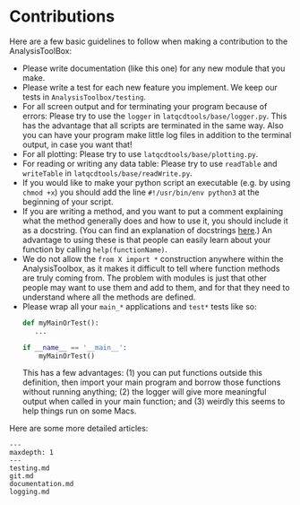 Contributions
=============

Here are a few basic guidelines to follow when making a contribution to the AnalysisToolBox:
- Please write documentation (like this one) for any new module that you make. 
- Please write a test for each new feature you implement. We keep our tests in `AnalysisToolbox/testing`. 
- For all screen output and for terminating your program because of errors: Please try to use the `logger` in `latqcdtools/base/logger.py`. This has the advantage that all scripts are terminated in the same way. Also you can have your program make little log files in addition to the terminal output, in case you want that! 
- For all plotting: Please try to use `latqcdtools/base/plotting.py`.
- For reading or writing any data table: Please try to use `readTable` and `writeTable` in `latqcdtools/base/readWrite.py`.
- If you would like to make your python script an executable (e.g. by using `chmod +x`) you should add the line `#!/usr/bin/env python3` at the beginning of your script.
- If you are writing a method, and you want to put a comment explaining what the method generally does and how to use it, you should include it as a docstring. (You can find an explanation of docstrings [here](https://www.programiz.com/python-programming/docstrings).) An advantage to using these is that people can easily learn about your function by calling `help(functionName)`.
- We do not allow the `from X import *` construction anywhere within the AnalysisToolbox, as it makes it difficult to tell where function methods are truly coming from. The problem with modules is just that other people may want to use them and add to them, and for that they need to understand where all the methods are defined.
- Please wrap all your `main_*` applications and `test*` tests like so:
  ```Python
  def myMainOrTest():
     ...
  
  if __name__ == '__main__':
      myMainOrTest()
  ```
  This has a few advantages: (1) you can put functions outside this definition, then import your main program and borrow those functions without running anything; (2) the logger will give more meaningful output when called in your main function; and (3) weirdly this seems to help things run on some Macs.

Here are some more detailed articles:

```{toctree}
---
maxdepth: 1
---
testing.md
git.md
documentation.md
logging.md
```
